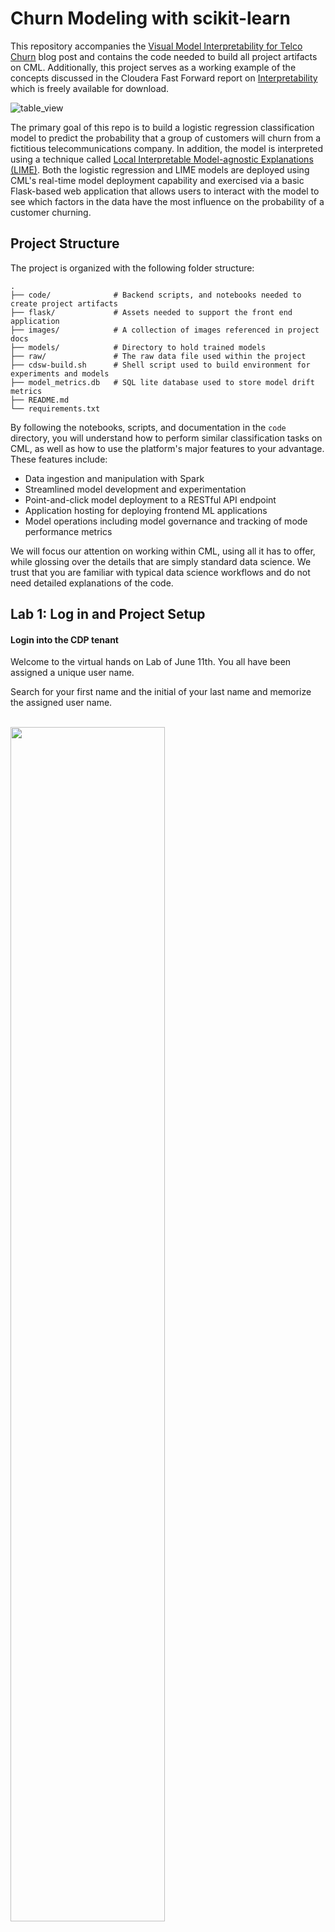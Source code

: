 # Churn Modeling with scikit-learn
This repository accompanies the [Visual Model Interpretability for Telco Churn](https://blog.cloudera.com/visual-model-interpretability-for-telco-churn-in-cloudera-data-science-workbench/) blog post and contains the code needed to build all project artifacts on CML. Additionally, this project serves as a working example of the concepts discussed in the Cloudera Fast Forward report on [Interpretability](https://ff06-2020.fastforwardlabs.com/) which is freely available for download.

![table_view](images/table_view.png)

The primary goal of this repo is to build a logistic regression classification model to predict the probability that a group of customers will churn from a fictitious telecommunications company. In addition, the model is interpreted using a technique called [Local Interpretable Model-agnostic Explanations (LIME)](https://github.com/marcotcr/lime). Both the logistic regression and LIME models are deployed using CML's real-time model deployment capability and exercised via a basic Flask-based web application that allows users to interact with the model to see which factors in the data have the most influence on the probability of a customer churning.

## Project Structure

The project is organized with the following folder structure:

```
.
├── code/              # Backend scripts, and notebooks needed to create project artifacts
├── flask/             # Assets needed to support the front end application
├── images/            # A collection of images referenced in project docs
├── models/            # Directory to hold trained models
├── raw/               # The raw data file used within the project
├── cdsw-build.sh      # Shell script used to build environment for experiments and models
├── model_metrics.db   # SQL lite database used to store model drift metrics
├── README.md
└── requirements.txt
```

By following the notebooks, scripts, and documentation in the `code` directory, you will understand how to perform similar classification tasks on CML, as well as how to use the platform's major features to your advantage. These features include:

- Data ingestion and manipulation with Spark
- Streamlined model development and experimentation
- Point-and-click model deployment to a RESTful API endpoint
- Application hosting for deploying frontend ML applications
- Model operations including model governance and tracking of mode performance metrics

We will focus our attention on working within CML, using all it has to offer, while glossing over the details that are simply standard data science. We trust that you are familiar with typical data science workflows and do not need detailed explanations of the code.




## Lab 1: Log in and Project Setup

#### Login into the CDP tenant

Welcome to the virtual hands on Lab of June 11th. You all have been assigned a unique user name.

Search for your first name and the initial of your last name and memorize the assigned user name.

<br/>
<img src="images/userlist.png" width="70%">
<br/>
<br/>

When you enter the url in your browser, that was shared in the chat, you get following login page, where you now enter
your given user name and password

![cdptenantmarketing](images/cdptenantmarketing.png)

In case of success you should get to this home page of the CDP tenant:
![cdphomepage](images/cdphomepage.png)


#### Initialize the Project
AMPs (Applied Machine Learning Prototypes) are reference Machine Learning projects that have been built by Cloudera Fast Forward Labs to provide quickstart examples and tutorials. AMPs are deployed into the Cloudera Machine Learning (CML) experience, which is a platform you can also build your own Machine Learning use cases on.

- Go to the Workshop CDP Tenant
- Navigate to the Machine Learning tile from the CDP Menu.
- Click into the Workspace by clicking the Workspace name.

![workspacelist](images/workspacelist1.png)

A Workspace is a cluster that runs on a kubernetes service to provide teams of data scientists a platform to develop, test, train, and ultimately deploy machine learning models. It is designed to deploy a small number of infra resources and then autoscale compute resources as needed when end users implement more workloads and use cases.

- Click on *User Settings* in the left panel
- Go to Environment Variables tab and set your WORKLOAD_PASSWORD (this is the same as your login password for your User0xx ).

![password](images/password.png)

In a workspace, Projects view is the default and you’ll be presented with all public (within your organization) and your own projects, if any. In this lab we will be creating a project based on Applied ML Prototype.

- Click on *AMPs* in the side panel and search for “workshop”

![amps](images/amps.png)

- Click on the AMP card and then on *Configure Project*

![ampcard](images/ampcard.png)


**IMPORTANT!**
In the Configure Project screen, change the HIVE_TABLE to have a unique suffix. Leave the other environment variables as is.


| variable | value |
| ----------- | ----------- |
| DATA_LOCATION | my-data/churn_prototype |
| HIVE_DATABASE | default |
| HIVE_TABLE | churn_protype_YOUR UNIQUE VALUE |
 
<br/>
<img src="images/envparams1.png" width="70%">
 
 <br/>
- Click *Launch Project*

 <br/><br/> 

## Lab 2: Data Loading and interactive Analysis (20 min)

#### Data Loading

Sessions allow you to perform actions such as run R, Scala or Python code. They also provide access to an interactive command prompt and terminal. Sessions will be built on a specified Runtime Image, which is a docker container that is deployed onto the ML Workspace. In addition you can specify how much compute you want the session to use.

- Click on *Overview* in the side panel
- Click *New Session* in the top right corner
<br/>
<img src="images/startnewsession1.png" width="70%">
<br/>


Before you start a new session you can give it a name, choose an editor (e.g. JupyterLab), what kernel you’d like to use (e.g. latest Python or R), whether you want to make Spark (and hdfs) libraries be available in your session, and finally the resource profile (CPU, memory, and GPU).
- Ensure that Spark is enabled
- Leave all other settings as is and click *start session*
<br/>
The Workbench is now starting up and deploying a container onto the workspace at this point. Going from left to right you will see the project files, editor pane, and session pane.

Once you see the flashing red line on the bottom of the session pane turn steady green the container has been successfully started.

You will be greeted with a pop-up window to get you started connecting to pre-populated Data Lake sources (e.g. virtual Data Warehouses). You could simply copy the code snippet provided and easily connect to, say, a Hive vDW. However, in this lab we won’t be using this feature.

**Script 1: Ingest Data**

- Navigate to code/1_data_ingest.py

In this script you will ingest a raw csv file into a Spark Dataframe. The script has a .py extension and therefore is ideally suited for execution with the Workbench editor. No modifications to the code are required and it can be executed as is.

You can execute the entire script in bulk by clicking on the “play icon” on the top menu bar. Once you do this you should notice the editor bar switches from green to red.
As an alternative you can select subsets of the code and execute those only. This is great for troubleshooting and testing. To do so, highlight a number of lines of code from your script and then click on “Run” -> “Run Lines” from the top menu bar.

**Important! Run All lines in this script**

<br/>
<img src="images/codesel1.png" width="70%">
<br/>


The code is explained in the script comments. However, here are a key few highlights:

- Because CML is integrated with SDX and CDP, you can easily retrieve large datasets from Cloud Storage (ADLS, S3, Ozone) with a simple line of code
- Apache Spark is a general purpose framework for distributed computing that offers high performance for both batch and stream processing. It exposes APIs for Java, Python, R, and Scala, as well as an interactive shell for you to run jobs.
- In Cloudera Machine Learning (CML), Spark and its dependencies are bundled directly into the CML runtime Docker image.
Furthermore, you can switch between different Spark versions at Session launch.


In a real-life scenario, the underlying data may be shifting from week to week or even hour to hour. It may be necessary to run the ingestion process in CML on a recurring basis. Jobs allow any project script to be scheduled to run inside of an ML Workspace compute cluster.

- Click on  *Project* in the top panel
- Click on  *Jobs* in the side panel
- Click *New Job*
- Give your job a name (e.g. Ingestion Job) and select code/1_data_ingest.py as the Script to run
- Toggle *Enable Spark*
- Select Recurring as the Schedule from the dropdown and provide daily time for the job to run

<br/>
<img src="images/job1.png" width="70%">
<br/>

- Scroll to the bottom of the page and click *Create Job*

<br/>
<img src="images/job12.png" width="70%">
<br/>

Optionally, you can also manually trigger your job by clicking the *Run*   action button on the right.
With Jobs you can schedule and orchestrate your batch scripts. Jobs allow you to build complex pipelines and are an essential part of any CI/CD or ML Ops pipeline. Typical use cases span from Spark ETL, Model Batch Scoring, A/B Testing and other model management related automations.

- Click on *Sessions*  in the side panel and on the *Session Name* to return to your running session

<br/>
<img src="images/runses1.png" width="70%">
<br/>


#### Interactive Analysis with JupyterLab

In the previous section you loaded a csv file with a python script. In this section you will perform more Python commands with Jupyter Notebooks. Notebooks have a “.ipynb” extension and need to be executed with a Session using the JupyterLabs editor.

Launch a new session by selecting *New Session* in the menu bar in the top right side of the screen. If you are in full-screen mode, the *Sessions*  dropdown will appear without having to click into the menu.

<br/>
<img src="images/newsessionmenu.png" width="40%">
<br/>

Launch the new Session with the following settings:

- Session Name: telco_churn_session_2
- **Important!** Editor: *JupyterLab*
- Kernel: Python 3.9
- Resource Profile: 1vCPU/2 GiB Memory
- Runtime Edition: Standard
- Runtime Version: Any available version
- Enable Spark Add On: enable any Spark version *Enable Spark*

<br/>
<img src="images/labsession.png" width="70%">
<br/>

After a few moments the JupyterLab editor should have taken over the screen.

Open Notebook *code/2_data_exploration.ipynb* from the left side menu and investigate the code.

Notebook cells are meant to be executed individually and give a more interactive flavor for coding and experimentation.

As before, no code changes are required and more detailed instructions are included in the comments. There are two ways to run each cell. Click on the cell you want to run. Hit “Shift” + “Enter” on your keyboard. Use this approach if you want to execute each cell individually. If you use this approach, make sure to run cells top to bottom, as they depend on each other.

Alternatively, open the “Run” menu from the top bar and then select “Run All”. Use this approach if you want to execute the entire notebook in bulk.

<br/>
<img src="images/juprunall1.png" width="70%">
<br/>

With CML Runtimes, you can easily switch between different editors and work with multiple editors or programming environments in parallel if needed.  First you stored a Spark Dataframe as a Spark table in the “1_ingest_data.py” python script using the Workbench editor. Then you retrieved the data in notebook “2_data_exploration.ipynb” using a JupyterLab session via Spark SQL. Spark SQL allows you to easily exchange files across sessions. Your Spark table was tracked as Hive External Tables and automatically made available in Atlas, the Data Catalog, and CDW. This is powered by SDX integration and requires no work on the CDP Admin or Users. We will see more on this in Part 7.

## Lab 3: Model Training and mlflow experiments (20 min)

When you are finished with notebook “2_data_exploration.ipynb” go ahead and move on to notebook “3_model_building.ipynb”. As before, no code changes are required.

- While still in JupyterLab session,
- navigate to code/3_model_building.ipynb
- Execute all code in 3_model_building.ipynb

In this notebook “3_model_building.ipynb” you create a model with SciKit Learn and Lime, and then store it in your project. Optionally, you could have saved it to Cloud Storage. CML allows you to work with any other libraries of your choice. This is the power of CML… any open source library and framework is one pip install away.

- Click *Stop* to terminate your JupyterLab session
- Return to *<- Project*  and *Sessions*   and to your single running session

#### Model training and mlflow Experiments

After exploring the data and building an initial, baseline model the work of optimization (a.k.a. hyperparameter tuning) can start to take place. In this phase of an ML project, model training script is made to be more robust. Further, it is now time to find model parameters that provide the “best” outcome. Depending on the model type and business use case “best” may mean use of different metrics. For instance, in a model that is built to diagnose ailments, the rate of false negatives may be especially important to determine “best” model. In cybersecurity use case, it may be the rate of false positives that’s of most interest.

To give Data Scientists flexibility to collect, record, and compare experiment runs, CML provides out-of-the-box mlflow Experiments as a framework to achieve this.

- Inside a running Workbench session,
- navigate to code/4_train_model.py
- Click the *play button* in the top menu

This script uses “kernel” and “max_iter” as the two parameters to manipulate during model training in order to achieve the best result. In our case, we’ll define “best” as the highest “test_score”.

- While your script is running,
- click on *<- Project* in the top panel
- Click on *Experiments*  in the side bar
- Click on Churn Model Tuning

<br/>
<img src="images/explist1.png" width="90%">
<br/>

As expected, higher number of max_iterations produces better result (higher test_score). Interestingly, the choice of kernel does not make a difference at higher max_iter values. We can choose linear as it allows for faster model training.

- Select all runs with “linear” Kernel
- Click *Compare*
- Click the metric *test_score*

<br/>
<img src="images/expcomp1.png" width="90%">
<br/>


Built-in visualizations in mlflow allow for more detailed comparison of various experiment runs and outcomes.


## Lab 4: Model Deployment (20 min)

Once a model is trained its predictions and insights must be put to use so they can add value to the organization. Generally this means using the model on new, unseen data in a production environment that offers key ML Ops capabilities.

One such example is Batch Scoring via CML Jobs. The model is loaded in a script and the predict function provided by the ML framework is applied to data in batch. The script is scheduled and orchestrated to perform the scoring on a regular basis. In case of failures, the script or data are manually updated so the scoring can resume.

This pattern is simple and reliable but has one pitfall. It requires the user or system waiting for the scoring job to run at its scheduled time. What if predictions are required on a short notice? Perhaps when a prospect navigates on an online shopping website or a potential anomaly is flagged by a third party business system?

- CML Models allow you to deploy the same model script and model file in a REST Endpoint so the model can now serve responses in real time. The endpoint is hosted by a container.
- CML Models provides tracking, metadata and versioning features that allow you to manage models in production.
- Similarly, CML Applications allows you to deploy visual tools in an endpoint container. This is typically used to host apps with open source libraries such as Flask, Shiny, Streamlit and more.
- Once a model is deployed to a CML Models container, a CML Application can forward requests to the Model endpoint to provide visual insights powered by ML models.

#### Lets Deploy a scoring model

Below are the steps to deploy a near-real-time scoring model:

- Click on *Models*  in the side panel
- Click *New Model*
- **Important!** Name your model *Churn Model API Endpoint* .
Any other name will cause issues with downstream scripts.
- **Important!** Uncheck *Enable Authentication*
- Under File select *code/5_model_serve_explainer.py*
- Under Function enter *explain*
- For Example Input enter the following JSON
- Make sure the editor type is workbench!
- You do not need to Enable Spark for model serving in this case

This JSON is a set of key value pairs representing a customer’s attributes. For example, a customer who is currently on a DSL Internet Service plan.

```
{
  "StreamingTV": "No",
  "MonthlyCharges": 70.35,
  "PhoneService": "No",
  "PaperlessBilling": "No",
  "Partner": "No",
  "OnlineBackup": "No",
  "gender": "Female",
  "Contract": "Month-to-month",
  "TotalCharges": 1397.475,
  "StreamingMovies": "No",
  "DeviceProtection": "No",
  "PaymentMethod": "Bank transfer (automatic)",
  "tenure": 29,
  "Dependents": "No",
  "OnlineSecurity": "No",
  "MultipleLines": "No",
  "InternetService": "DSL",
  "SeniorCitizen": "No",
  "TechSupport": "No"
}
```

<br/>
<img src="images/depmodel1.png" width="70%">
<br/>

- Scroll to the bottom of the page and click *Deploy Model*


Model deployment may take a minute or two, meanwhile you can click on the Model name and explore the UI. The code for a sample request is provided on the left side. On the right side observe the model’s metadata. Each model is assigned a number of attributes including Model Name, Deployment, Build and creation timestamp.


- Note down the *Build Id* of your model, we will need it in MLOps part of the workshops

<br/>
<img src="images/modelui1.png" width="100%">
<br/>


- Once your model is Deployed, click *Test*

The test simulates a request submission to the Model endpoint. The model processes the input and returns the output along with metadata and a prediction for the customer. In addition, the request is assigned a unique identifier. We will use this metadata for ML Ops later in part 6.  


#### Lets simulate some real-world model performance for later purposes

Before moving on to the next section, we will kick off a script to simulate real-world model performance.

- Return to a running session () or start a new session if none are running
- Navigate to code/7a_ml_ops_simulation.py
- Run the entire script by clicking  in the top menu

This will generate a 1000 calls to the model, while we explore other parts of CML. **Do not** wait for this script to finish. Proceed to the next part of the workshop.

#### Lets look into what we just deployed

Navigate back to the Project Overview page and open the *“5_model_serve_explainer.py”* script. Scroll down and familiarize yourself with the code.

- Notice the method “explain” method. This is the Python function whose purpose is to receive the Json input as a request and return a Json output as a response.
Within the method, the classifier object is used to apply the model object’s predict method.
- In addition, notice that a decorator named “@cdsw.model_metrics” is applied to the “explain” method. Thanks to the decorator you can use the “cdsw.track_metric” methods inside the “explain” method to register each scalar value associated with each request.
- The values are saved in the Model Metrics Store, a built in database used for tracking model requests.

Navigate back to the Project Overview page. Open the “models/telco_linear” subfolder and notice the presence of the “telco_linear.pkl” file. This is the physical model file loaded by the .py script you just inspected above.

<br/>
<img src="images/modelserveexplain1.png" width="100%">
<br/>



## Lab 5: Interacting with the visual application (10 min)


You have already seen that Cloudera Data Visualization is deployed in CML as an Application. In fact, any custom, UI app can be hosted within CML. These can be streamlit, Django, or Rshiny (or other frameworks) apps that deliver custom visualization or incorporate a real-time model scoring.

In the following steps we will deploy an Application for the Churn Customer project:

- Go to *Models* and click on the model that you’ve deployed
- Go to the *Settings* tab and copy the *Access Key* string

<br/>
<img src="images/modelkey1.png" width="70%">
<br/>

- Navigate to *Files > flask > single_view.html*
- **Important!** On line 61 of the file, update the access key value with the Access Key you got earlier.
- Click *File > Save (or ⌘+S)*
- Click on *Apllications*  in the side panel
- Click on *New Application*
- Give your application a name, and provide a **unique** subdomain
- Under *Scripts* select *code/6_application.py*
- Ensure that a *Workbench* editor is selected
- and *Enable Spark* toggle is turned on

<br/>
<img src="images/crapp1.png" width="70%">
<br/>

- Scroll the bottom of the page and click *Create Application*  

Application startup can take up to 2 minutes, and once the application is ready you’ll see a card similar to this:

<br/>
<img src="images/apprunning1.png" width="40%">
<br/>


Click on the application in order to open it. This will automatically redirect you to the Visual Application landing page where the same data you worked with earlier is presented in an interactive table.

On the left side notice the probability column. This is the target variable predicted by the Machine Learning Model. It reflects the probability of each customer churning. The value is between 0 and 1. A value of 0.49 represents a 49% probability of the customer churning. By default, if the probability is higher than 50% the classifier will label the customer as “will churn” and otherwise as “will not churn”.

The 50% threshold can be increased or decreased implying customers previously assigned a “will churn” label may flip to “will not churn” and vice versa. This has important implications as it provides an avenue for tuning the level selectivity based on business considerations but a detailed explanation is beyond the scope of this content.

- Next, click on the customer at the top of the table to investigate further.

![apppage1](images/apppage1.png)

A more detailed view of the customer is automatically loaded. The customer has a 58% chance of churning.

The Lime model applied to the classifier provides a color coding scheme highlighting the most impactful features in the prediction label being applied to this specific customer.

For example, this customer’s prediction of “will churn” is more significantly influenced by the “Internet Service” feature.
- The dark red color coding signals that the customer is negatively impacted by the current value for the feature.
- The current values of Monthly Charges and Phone Service also increase the likelihood of churn while the values of the Streaming Movies and Total Charges features decrease the likelihood of churn.

![apppage1](images/apppage1.png)

Let’s see what happens if we change the value for the most impactful feature in this given scenario i.e. “Internet Service”. Currently the value is set to “Fiber Optic”.

- Hover over the entry in the table and select “DSL”.

![apppage2](images/apppage2.png)


The table has now reloaded and the churn probability for this customer has dramatically decreased to roughly 15%.

This simple analysis can help the marketer optimise strategy in accordance to different business objectives. For example, the company could now tailor a proactive marketing offer based on this precious information. In addition, a more thorough financial analysis could be tied to the above simulation perhaps after adjusting the 50% threshold to increase or decrease selectivity based on business constraints or customer lifetime value assigned to each customer.  


#### Script 6: Exploring the Application Script

- Navigate back to the CML Project Home folder.
- Open the “Code” folder and then script “6_application.py”.

This is a basic Flask application that serves the HTML and some specific data used for.

- Click on “Open in Workbench” to visualize the code in a more reader friendly-mode.

![apppage3](images/apppage3.png)


Now you will be able to explore the code with the Workbench Editor. The “Launch Session” form will automatically load on the right side of your screen. There is no need to launch a session so you can just minimize it.

As always no code changes are required. Here are some key highlights:

- At lines 177 - 191 we load the model and use the “Explain” method to load a small dataset in the file. This is similar to what you did in script 5. If you want to display more data or fast changing data there are other ways to do this, for example with Cloudera SQL Stream Builder.  
- At line 248 we run the app on the "CDSW_APP_PORT". This value is already preset for you as this is a default environment variable. You can reuse this port for other applications.


## Lab 6: CML Model Operations (15 min)

The following steps assume you have executed the* 7a_ml_ops_simulation.py* script as shown  in Lab 4. If you haven’t done it please go back and make sure to run the model simulation script.

- Navigate back to the project overview and launch a new session with the following configurations.

  - **Session Name: telco_churn_ops_session**
  - **Editor: Workbench**
  - **Kernel: Python 3.9**
  - **Resource Profile: 1vCPU/2 GiB Memory**
  - **Runtime Edition: Standard**
  - **Runtime Version: Any available version**
  - **Enable Spark Add On: any Spark version**

- Once the session is running, open script *7b_ml_ops_visual.py* and explore the code in the editor.
- Execute the whole script end to end without modifications.

Observe the code outputs on the right side. Here are the key highlights:

- Model predictions are tracked in the CML Models Metrics Store. This is enabled by the use of the Python decorator and the use of “cdsw.track_metrics” methods in script 5. What is being tracked is completely up to the script developer.
- You can then extract the predictions and related metadata and put the information in a Pandas dataframe. Again, the Python library you use does not matter and is entirely up to the developer.
- This is exactly what the first diagram on the right side of your screen shows. Each column represents a prediction request reaching your CML Model endpoint. Each row represents a metric you are tracking in the CML Models Metrics Store.

![mlops1](images/mlops1.png)

- Once the tracked metrics have been saved to a Python data structure they can be used for all sorts of purposes.
- For example, the second diagram shows a basic line plot in Seaborn where the models’ output probabilities are plotted as a function of time. On the X axis you can see the timestamp associated with each request. On the Y axis you can find the associated output probability.

![mlops2](images/mlops2.png)

- Similarly, you can plot processing time as shown in the third diagram. This represents the time duration required to process a particular request.
As an example, this information could be used to trigger the deployment of more resources to support this model endpoint when a particular threshold is passed. -  You can deploy more resources manually via the UI, or programmatically and in an automated CI/CD pipeline with CML APIv2 and CML Jobs.

![mlops3](images/mlops3.png)

- You can also monitor the model’s accuracy over time. For example, the below diagram shows a line plot of prediction accuracy sorted over time. As you can see, the trend is negative and the model is making increasingly less accurate predictions.
- Just like with processing time and other metrics, CML allows you to implement ML Ops pipelines that automate actions related to model management. For example, you could use a combination of CML Jobs and CML APIv2 to trigger the retraining and redeployment of a model when its accuracy reaches a particular threshold over a particular time period.
- As always this is a relatively basic example. CML is an open platform for hands-on developers which gives users the freedom to implement more complex ML Ops pipelines.

![mlops4](images/mlops4.png)

- Ground truth metrics can be collected with the cdsw.track_delayed_metrics method. This allows you to compare your predictions with the actual event after the prediction was output. In turn, this allows you to calculate the model accuracy and create visualizations such as the one above.
- For an example of the cdsw.track_delayed_metrics method open the “7a_ml_ops_simulation.py” script and review lines 249 - 269. Keep in mind that this is just a simulation.
- In a real world scenario the requests would be coming from an external system or be logged in a SQL or NoSQL database. In turn, the script above would be used to set  ground truth values in batch via a CML Job or in real time with a CML Model endpoint.



## Lab 7: Model Lineage Tracking (20 min)

**IMPORTANT! Make sure you are connected to VPN for this part of the workshop.**

This is needed to access Atlas inside of the CDP Data Lake.

CDP is an end-to-end hybrid enterprise data platform. Every user, workload, and dataset and  machine learning model can be governed from a central location via SDX, the Shared Data Experience.

Under the hood, SDX tracks and secures activity related to each CDP Data Service via “Hooks” and “Plugins”, including CML. If you want your models to be logged in SDX you have to add them to the lineage.yml file located in your project home folder.

- Click on *Overview*  and find *lineage.yml* file
- Click on the file to open

![lin1](images/lin1.png)

Take note of the metadata that is present here, including the source table name and the query used to create the training dataset. Additional metadata can be provided here.

- Click on the top left corner menu (Bento menu)

![lin2](images/lin2.png)

- Click on *Management Console*
- Click on the CDP environment you have been working in (where ML Workspace is deployed)
- Click on *Atlas* under QUICK LINKS

![linx](images/linx.png)

From the Atlas UI, search for ML models by entering the *ml_model_build* type. Notice that there are various Atlas entities to browse for models.

![lin4](images/lin4.png)


In the output, you will see all models that your colleagues deployed in this workshop. Notice that each model is assigned a unique ID at the end. That ID corresponds to the Model Build from CML. Identify your model using the Build Id noted down when you deployed your model. select the model you created.
Open your model by clicking its Model Name - Build Id.

![lin5](images/lin5.png)

Familiarize yourself with the Model properties tab. Notice that each model logged is associated with rich metadata. You can customize Atlas Model metadata by editing the lineage.yml file in the CML Project Home folder

![lin6](images/lin6.png)


![lin7](images/lin7.png)


Atlas and Ranger provides a rich set of Governance and Security capabilities. For example, you can apply Atlas tags to your entities across Data Services and then propagate Ranger policies to automatically secure applications across complex pipelines.

A detailed exploration of SDX in the context of CML is not in scope for this workshop but please visit the “Next Steps” section to find out more on this and other topics.



## Summary

In this workshop you created an end to end project to support a Machine Learning model in Production.

- You easily created a Spark Session and explored a large dataset with the PySpark library.
- ... were able to switch between editors, resources, and optionally Python and Spark versions at the click of a button.
- created a Model REST Endpoint to serve predictions to internal or external business applications.
- Then, you built an interactive dashboard to make the “black box model” interpretable for your business stakeholders.
- You explored the foundations of a basic ML Ops pipeline to easily retrain, monitor, and reproduce your model in production. With the CML Models interface you unit tested and increased model observability.
- Finally, you used CDP SDX to log and visualize Model Metadata and Lineage.

## Next Steps

If you want to learn more about CML and CDP we invite you to visit the following assets and tutorials or ask your Cloudera Workshop Lead for a follow up.
- [Learn how to use Cloudera Applied ML Prototypes](https://docs.cloudera.com/machine-learning/cloud/applied-ml-prototypes/topics/ml-amps-overview.html) to discover more CML Projects using MLFlow, Streamlit, Tensorflow, PyTorch and other popular libraries. The AMP Catalog is maintained by the Cloudera Fast Forward Labs team and allows you to automatically deploy complex use cases within minutes.
- [CML HowTo](https://github.com/pdefusco/CML_HowTo) : A series of tips and tricks for the CML beginner
- [Sentiment Analysis in R](https://github.com/pdefusco/simpsons_sentiment_analysis) : and end to end ML project with SparklyR and GPU training
- [CSA2CML](https://github.com/pdefusco/CSA2CML) : Build a real time anomaly detection dashboard with Flink, CML, and Streamlit
- [SDX2CML](https://github.com/pdefusco/SDX2CML) : Explore ML Governance and Security features in more detail to increase legal compliance and enhance ML Ops best practices.
- [CML2CDE](https://github.com/pdefusco/CML2CDE) : Create CI/CD Pipelines for Spark ETL with CML Notebooks and CDE Virtual Cluster
- [API v2](https://github.com/pdefusco/CML_AMP_APIv2) : Familiarize yourself with API v2, CML's goto Python Library for ML Ops and DevOps
- [Distributed PyTorch with Horovod](https://github.com/pdefusco/Distributed_PyTorch_Horovod) : A quickstart for distributing Horovod with the CML Workers API
